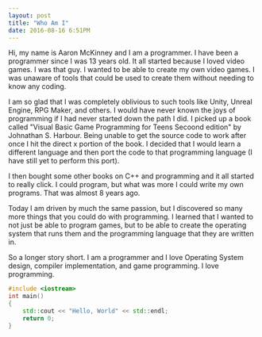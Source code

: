 ```yaml
---
layout: post
title: "Who Am I"
date: 2016-08-16 6:51PM
---
```

Hi, my name is Aaron McKinney and I am a programmer.
I have been a programmer since I was 13 years old. It all
started because I loved video games. I was that guy. I wanted
to be able to create my own video games. I was unaware of tools
that could be used to create them without needing to know any
coding.

I am so glad that I was completely oblivious to such tools like
Unity, Unreal Engine, RPG Maker, and others. I would have never
known the joys of programming if I had never started down the path I did.
I picked up a book called "Visual Basic Game Programming for Teens Secoond
edition" by Johnathan S. Harbour. Being unable to get the source code to work
after once I hit the direct x portion of the book. I decided that I would
learn a different language and then port the code to that programming language
(I have still yet to perform this port).

I then bought some other books on C++ and programming and it all started to really
click. I could program, but what was more I could write my own programs.
That was almost 8 years ago.

Today I am driven by much the same passion, but I discovered so many more
things that you could do with programming. I learned that I wanted to not just
be able to program games, but to be able to create the operating system that runs
them and the programming language that they are written in.

So a longer story short. I am a programmer and I love Operating System design, 
compiler implementation, and game programming. I love programming.

```c++
#include <iostream>
int main()
{
	std::cout << "Hello, World" << std::endl;
	return 0;
}
```
